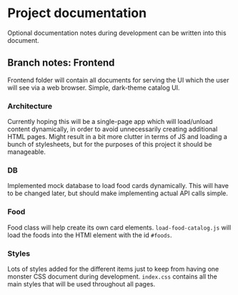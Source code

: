 # Project documentation

Optional documentation notes during development can be written into this document.

## Branch notes: Frontend

Frontend folder will contain all documents for serving the UI which the user will see via a web browser.
Simple, dark-theme catalog UI.

### Architecture
Currently hoping this will be a single-page app which will load/unload content dynamically, in order to avoid unnecessarily creating additional HTML pages. Might result in a bit more clutter in terms of JS and loading a bunch of stylesheets, but for the purposes of this project it should be manageable.

### DB
Implemented mock database to load food cards dynamically. This will have to be changed later, but should make implementing actual API calls simple.

### Food
Food class will help create its own card elements.
`load-food-catalog.js` will load the foods into the HTMl element with the id `#foods`.

### Styles
Lots of styles added for the different items just to keep from having one monster CSS document during development.
`index.css` contains all the main styles that will be used throughout all pages.